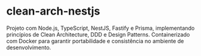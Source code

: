 # clean-arch-nestjs
Projeto com Node.js, TypeScript, NestJS, Fastify e Prisma, implementando princípios de Clean Architecture, DDD e Design Patterns. Containerizado com Docker para garantir portabilidade e consistência no ambiente de desenvolvimento.
